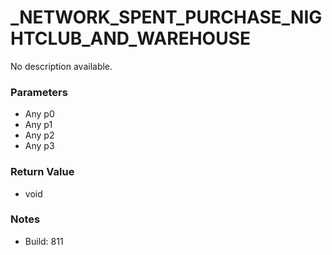# _NETWORK_SPENT_PURCHASE_NIGHTCLUB_AND_WAREHOUSE

No description available.

### Parameters
* Any p0
* Any p1
* Any p2
* Any p3

### Return Value
* void

### Notes
* Build: 811


